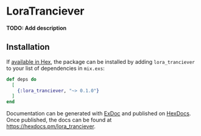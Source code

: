 # LoraTranciever

**TODO: Add description**

## Installation

If [available in Hex](https://hex.pm/docs/publish), the package can be installed
by adding `lora_tranciever` to your list of dependencies in `mix.exs`:

```elixir
def deps do
  [
    {:lora_tranciever, "~> 0.1.0"}
  ]
end
```

Documentation can be generated with [ExDoc](https://github.com/elixir-lang/ex_doc)
and published on [HexDocs](https://hexdocs.pm). Once published, the docs can
be found at <https://hexdocs.pm/lora_tranciever>.

